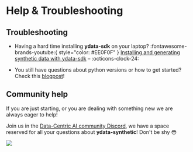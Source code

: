 # Help & Troubleshooting

## Troubleshooting 

- Having a hard time installing **ydata-sdk** on your laptop?
:fontawesome-brands-youtube:{ style="color: #EE0F0F" }
[Installing and generating synthetic data with ydata-sdk](https://www.youtube.com/watch?v=AUiGjCLIYzE&t=53s) – :octicons-clock-24:

- You still have questions about python versions or how to get started? Check this [blogpost](https://ydata.ai/resources/10-most-asked-questions-on-ydata-synthetic)! 

## Community help 

If you are just starting, or you are dealing with something new we are always eager to help! 

Join us in the [Data-Centric AI community Discord](https://discord.com/invite/mw7xjJ7b7s), we have a space reserved for all your questions about **ydata-synthetic**! Don't be shy 😳

<img referrerpolicy="no-referrer-when-downgrade" src="https://static.scarf.sh/a.png?x-pxid=dd69a9f9-0901-4cb4-9e56-b1e69877dca1" />